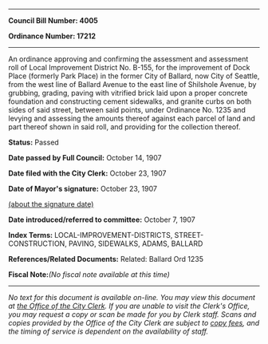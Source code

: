 

********

**Council Bill Number: 4005**
   
**Ordinance Number: 17212**
********

 An ordinance approving and confirming the assessment and assessment roll of Local Improvement District No. B-155, for the improvement of Dock Place (formerly Park Place) in the former City of Ballard, now City of Seattle, from the west line of Ballard Avenue to the east line of Shilshole Avenue, by grubbing, grading, paving with vitrified brick laid upon a proper concrete foundation and constructing cement sidewalks, and granite curbs on both sides of said street, between said points, under Ordinance No. 1235 and levying and assessing the amounts thereof against each parcel of land and part thereof shown in said roll, and providing for the collection thereof.

**Status:** Passed
   
**Date passed by Full Council:** October 14, 1907
   
**Date filed with the City Clerk:** October 23, 1907
   
**Date of Mayor's signature:** October 23, 1907
   
[(about the signature date)](/~public/approvaldate.htm)
   
   
   
**Date introduced/referred to committee:** October 7, 1907
   
   
**Index Terms:** LOCAL-IMPROVEMENT-DISTRICTS, STREET-CONSTRUCTION, PAVING, SIDEWALKS, ADAMS, BALLARD

**References/Related Documents:** Related: Ballard Ord 1235

**Fiscal Note:**_(No fiscal note available at this time)_
********

_No text for this document is available on-line. You may view this document at [the Office of the City Clerk](http://www.seattle.gov/leg/clerk/contactUs.htm). If you are unable to visit the Clerk's Office, you may request a copy or scan be made for you by Clerk staff. Scans and copies provided by the Office of the City Clerk are subject to [copy fees](http://clerk.seattle.gov/~public/clerkfees.htm), and the timing of service is dependent on the availability of staff._

